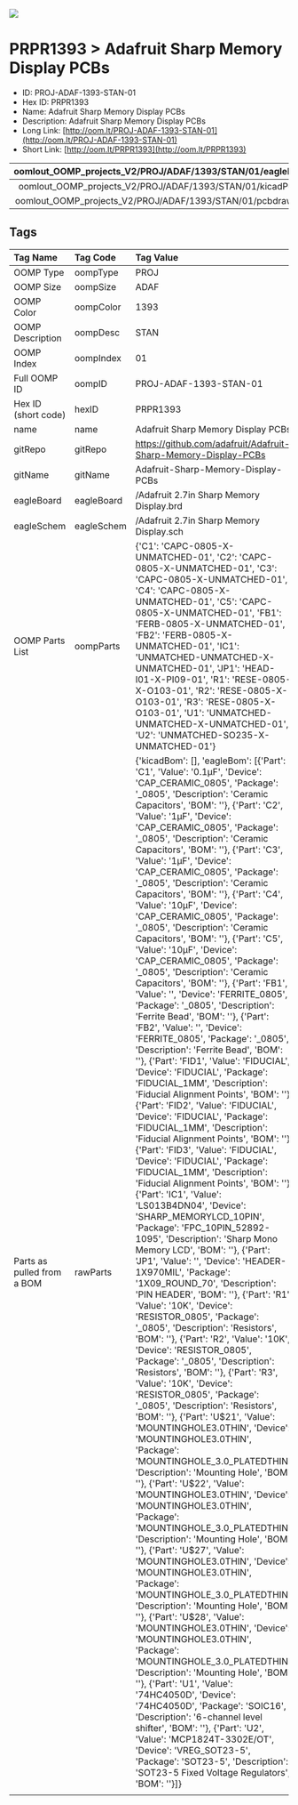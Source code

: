 


  
![][im]
# PRPR1393 > Adafruit Sharp Memory Display PCBs

- ID: PROJ-ADAF-1393-STAN-01
- Hex ID: PRPR1393
- Name: Adafruit Sharp Memory Display PCBs
- Description: Adafruit Sharp Memory Display PCBs
- Long Link: [http://oom.lt/PROJ-ADAF-1393-STAN-01](http://oom.lt/PROJ-ADAF-1393-STAN-01)
- Short Link: [http://oom.lt/PRPR1393](http://oom.lt/PRPR1393)
  

|oomlout_OOMP_projects_V2/PROJ/ADAF/1393/STAN/01/eagleImage.png|oomlout_OOMP_projects_V2/PROJ/ADAF/1393/STAN/01/eagleSchemImage.png|oomlout_OOMP_projects_V2/PROJ/ADAF/1393/STAN/01/kicadPcb3dFront.png|oomlout_OOMP_projects_V2/PROJ/ADAF/1393/STAN/01/kicadPcb3dBack.png|
| :---: | :---: | :---: | :---: |
|oomlout_OOMP_projects_V2/PROJ/ADAF/1393/STAN/01/kicadPcb3d.png|oomlout_OOMP_projects_V2/PROJ/ADAF/1393/STAN/01/bomBack.png|oomlout_OOMP_projects_V2/PROJ/ADAF/1393/STAN/01/bomFront.png|oomlout_OOMP_projects_V2/PROJ/ADAF/1393/STAN/01/pcbdraw.svg|
|oomlout_OOMP_projects_V2/PROJ/ADAF/1393/STAN/01/pcbdrawBack.svg||||

## Tags
  

|Tag Name|Tag Code|Tag Value|
| :--- | :--- | :--- |
|OOMP Type|oompType|PROJ|
|OOMP Size|oompSize|ADAF|
|OOMP Color|oompColor|1393|
|OOMP Description|oompDesc|STAN|
|OOMP Index|oompIndex|01|
|Full OOMP ID|oompID|PROJ-ADAF-1393-STAN-01|
|Hex ID (short code)|hexID|PRPR1393|
|name|name|Adafruit Sharp Memory Display PCBs|
|gitRepo|gitRepo|https://github.com/adafruit/Adafruit-Sharp-Memory-Display-PCBs|
|gitName|gitName|Adafruit-Sharp-Memory-Display-PCBs|
|eagleBoard|eagleBoard|/Adafruit 2.7in Sharp Memory Display.brd|
|eagleSchem|eagleSchem|/Adafruit 2.7in Sharp Memory Display.sch|
|OOMP Parts List|oompParts|{'C1': 'CAPC-0805-X-UNMATCHED-01', 'C2': 'CAPC-0805-X-UNMATCHED-01', 'C3': 'CAPC-0805-X-UNMATCHED-01', 'C4': 'CAPC-0805-X-UNMATCHED-01', 'C5': 'CAPC-0805-X-UNMATCHED-01', 'FB1': 'FERB-0805-X-UNMATCHED-01', 'FB2': 'FERB-0805-X-UNMATCHED-01', 'IC1': 'UNMATCHED-UNMATCHED-X-UNMATCHED-01', 'JP1': 'HEAD-I01-X-PI09-01', 'R1': 'RESE-0805-X-O103-01', 'R2': 'RESE-0805-X-O103-01', 'R3': 'RESE-0805-X-O103-01', 'U1': 'UNMATCHED-UNMATCHED-X-UNMATCHED-01', 'U2': 'UNMATCHED-SO235-X-UNMATCHED-01'}|
|Parts as pulled from a BOM|rawParts|{'kicadBom': [], 'eagleBom': [{'Part': 'C1', 'Value': '0.1µF', 'Device': 'CAP_CERAMIC_0805', 'Package': '_0805', 'Description': 'Ceramic Capacitors', 'BOM': ''}, {'Part': 'C2', 'Value': '1µF', 'Device': 'CAP_CERAMIC_0805', 'Package': '_0805', 'Description': 'Ceramic Capacitors', 'BOM': ''}, {'Part': 'C3', 'Value': '1µF', 'Device': 'CAP_CERAMIC_0805', 'Package': '_0805', 'Description': 'Ceramic Capacitors', 'BOM': ''}, {'Part': 'C4', 'Value': '10µF', 'Device': 'CAP_CERAMIC_0805', 'Package': '_0805', 'Description': 'Ceramic Capacitors', 'BOM': ''}, {'Part': 'C5', 'Value': '10µF', 'Device': 'CAP_CERAMIC_0805', 'Package': '_0805', 'Description': 'Ceramic Capacitors', 'BOM': ''}, {'Part': 'FB1', 'Value': '', 'Device': 'FERRITE_0805', 'Package': '_0805', 'Description': 'Ferrite Bead', 'BOM': ''}, {'Part': 'FB2', 'Value': '', 'Device': 'FERRITE_0805', 'Package': '_0805', 'Description': 'Ferrite Bead', 'BOM': ''}, {'Part': 'FID1', 'Value': 'FIDUCIAL', 'Device': 'FIDUCIAL', 'Package': 'FIDUCIAL_1MM', 'Description': 'Fiducial Alignment Points', 'BOM': ''}, {'Part': 'FID2', 'Value': 'FIDUCIAL', 'Device': 'FIDUCIAL', 'Package': 'FIDUCIAL_1MM', 'Description': 'Fiducial Alignment Points', 'BOM': ''}, {'Part': 'FID3', 'Value': 'FIDUCIAL', 'Device': 'FIDUCIAL', 'Package': 'FIDUCIAL_1MM', 'Description': 'Fiducial Alignment Points', 'BOM': ''}, {'Part': 'IC1', 'Value': 'LS013B4DN04', 'Device': 'SHARP_MEMORYLCD_10PIN', 'Package': 'FPC_10PIN_52892-1095', 'Description': 'Sharp Mono Memory LCD', 'BOM': ''}, {'Part': 'JP1', 'Value': '', 'Device': 'HEADER-1X970MIL', 'Package': '1X09_ROUND_70', 'Description': 'PIN HEADER', 'BOM': ''}, {'Part': 'R1', 'Value': '10K', 'Device': 'RESISTOR_0805', 'Package': '_0805', 'Description': 'Resistors', 'BOM': ''}, {'Part': 'R2', 'Value': '10K', 'Device': 'RESISTOR_0805', 'Package': '_0805', 'Description': 'Resistors', 'BOM': ''}, {'Part': 'R3', 'Value': '10K', 'Device': 'RESISTOR_0805', 'Package': '_0805', 'Description': 'Resistors', 'BOM': ''}, {'Part': 'U$21', 'Value': 'MOUNTINGHOLE3.0THIN', 'Device': 'MOUNTINGHOLE3.0THIN', 'Package': 'MOUNTINGHOLE_3.0_PLATEDTHIN', 'Description': 'Mounting Hole', 'BOM': ''}, {'Part': 'U$22', 'Value': 'MOUNTINGHOLE3.0THIN', 'Device': 'MOUNTINGHOLE3.0THIN', 'Package': 'MOUNTINGHOLE_3.0_PLATEDTHIN', 'Description': 'Mounting Hole', 'BOM': ''}, {'Part': 'U$27', 'Value': 'MOUNTINGHOLE3.0THIN', 'Device': 'MOUNTINGHOLE3.0THIN', 'Package': 'MOUNTINGHOLE_3.0_PLATEDTHIN', 'Description': 'Mounting Hole', 'BOM': ''}, {'Part': 'U$28', 'Value': 'MOUNTINGHOLE3.0THIN', 'Device': 'MOUNTINGHOLE3.0THIN', 'Package': 'MOUNTINGHOLE_3.0_PLATEDTHIN', 'Description': 'Mounting Hole', 'BOM': ''}, {'Part': 'U1', 'Value': '74HC4050D', 'Device': '74HC4050D', 'Package': 'SOIC16', 'Description': '6-channel level shifter', 'BOM': ''}, {'Part': 'U2', 'Value': 'MCP1824T-3302E/OT', 'Device': 'VREG_SOT23-5', 'Package': 'SOT23-5', 'Description': 'SOT23-5 Fixed Voltage Regulators', 'BOM': ''}]}|
||||



[im]: PROJ/ADAF/1393/STAN/01/kicadPcb3d_450.png
